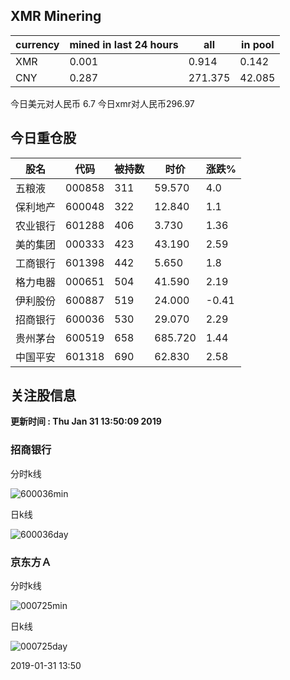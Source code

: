 ## XMR Minering

|currency|mined in last 24 hours|all|in pool|
|---|---|---|---|
|XMR|0.001|0.914|0.142|
|CNY|0.287|271.375|42.085|

今日美元对人民币 6.7	今日xmr对人民币296.97


## 今日重仓股 

|股名|代码|被持数|时价|涨跌%|
|---|---|---|---|---|
|五粮液|000858|311|59.570|4.0|
|保利地产|600048|322|12.840|1.1|
|农业银行|601288|406|3.730|1.36|
|美的集团|000333|423|43.190|2.59|
|工商银行|601398|442|5.650|1.8|
|格力电器|000651|504|41.590|2.19|
|伊利股份|600887|519|24.000|-0.41|
|招商银行|600036|530|29.070|2.29|
|贵州茅台|600519|658|685.720|1.44|
|中国平安|601318|690|62.830|2.58|

## 关注股信息
**更新时间 : Thu Jan 31 13:50:09 2019**
### 招商银行 
分时k线

![600036min](http://image.sinajs.cn/newchart/min/n/sh600036.gif)

日k线

![600036day](http://image.sinajs.cn/newchart/daily/n/sh600036.gif)

### 京东方Ａ 
分时k线

![000725min](http://image.sinajs.cn/newchart/min/n/sz000725.gif)

日k线

![000725day](http://image.sinajs.cn/newchart/daily/n/sz000725.gif)

2019-01-31 13:50
